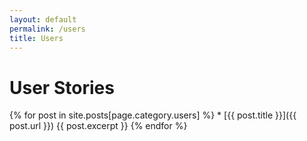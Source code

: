 ```yaml
---
layout: default
permalink: /users
title: Users
---
```


# User Stories
      
{% for post in site.posts[page.category.users] %}
      * [{{ post.title }}]({{ post.url }})
      {{ post.excerpt }}
{% endfor %}
